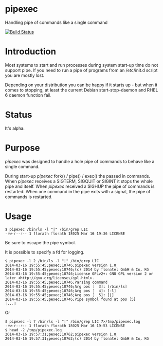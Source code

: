 pipexec
=======

Handling pipe of commands like a single command

[![Build
Status](https://secure.travis-ci.org/flonatel/pipexec.png)](http://travis-ci.org/flonatel/pipexec)

# Introduction
Most systems to start and run processes during system start-up time do
not support pipe.  If you need to run a pipe of programs from an
/etc/init.d script you are mostly lost.

Depending on your distribution you can be happy if it starts up - but
when it comes to stopping, at least the current Debian
start-stop-daemon and RHEL 6 daemon function fail.

# Status
It's alpha.

# Purpose
*pipexec* was designed to handle a hole pipe of commands to behave
like a single command.

During start-up *pipexec* fork() / pipe() / exec() the passed in
commands.  When *pipexec* receives a SIGTERM, SIGQUIT or SIGINT it
stops the whole pipe and itself. When *pipexec* received a SIGHUP the
pipe of commands is restarted. When one command in the pipe exits with
a signal, the pipe of commands is restarted.

# Usage
    $ pipexec /bin/ls -l "|" /bin/grep LIC
    -rw-r--r-- 1 florath florath 18025 Mar 16 19:36 LICENSE

Be sure to escape the pipe symbol.

It is possible to specify a fd for logging.

    $ pipexec -l 2 /bin/ls -l "|" /bin/grep LIC
    2014-03-16 19:55:45;pexec;10746;pipexec version 1.0
    2014-03-16 19:55:45;pexec;10746;(c) 2014 by flonatel GmbH & Co, KG
    2014-03-16 19:55:45;pexec;10746;License GPLv2+: GNU GPL version 2 or later <http://gnu.org/licenses/gpl.html>.
    2014-03-16 19:55:45;pexec;10746;Parsing command
    2014-03-16 19:55:45;pexec;10746;Arg pos [  3]: [/bin/ls]
    2014-03-16 19:55:45;pexec;10746;Arg pos [  4]: [-l]
    2014-03-16 19:55:45;pexec;10746;Arg pos [  5]: [|]
    2014-03-16 19:55:45;pexec;10746;Pipe symbol found at pos [5]
    [...]

Or

    $ pipexec -l 7 /bin/ls -l "|" /bin/grep LIC 7>/tmp/pipexec.log
    -rw-r--r-- 1 florath florath 18025 Mar 16 19:53 LICENSE
    $ head -2 /tmp/pipexec.log
    2014-03-16 19:57:31;pexec;10762;pipexec version 1.0
    2014-03-16 19:57:31;pexec;10762;(c) 2014 by flonatel GmbH & Co, KG


